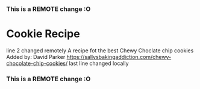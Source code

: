 ### This is a REMOTE change :O
# Cookie Recipe
line 2 changed remotely
A recipe fot the best Chewy Choclate chip cookies
Added by: David Parker
https://sallysbakingaddiction.com/chewy-chocolate-chip-cookies/
last line changed locally
### This is a REMOTE change :O
